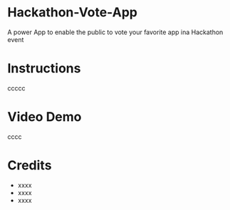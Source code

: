 # Hackathon-Vote-App
A power App to enable the public to vote your favorite app ina Hackathon event


# Instructions
ccccc


# Video Demo

cccc



# Credits
- xxxx
- xxxx
- xxxx
